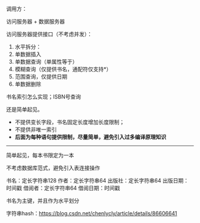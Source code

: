 调用方：

访问服务器 + 数据服务器

访问服务器提供接口（不考虑并发）：
1. 水平拆分：
2. 单数据插入
3. 单数据查询（单属性等于）
4. 模糊查询（仅提供书名，通配符仅支持*）
5. 范围查询，仅提供日期
6. 单数据删除

书名索引怎么实现；ISBN号查询

还是简单起见。
* 不提供变长字段，书名固定长度增加长度限制；
* 不提供非唯一索引
* **后面为每种语句提供限制，尽量简单，避免引入过多编译原理知识**

---

简单起见，每本书限定为一本

不考虑数据库范式，避免引入表连接操作

书名：定长字符串128
作者：定长字符串64
出版社：定长字符串64
出版日期：时间戳
借阅者：定长字符串64
借阅日期：时间戳

书名为主键，并且作为水平划分

字符串hash：https://blog.csdn.net/chenlycly/article/details/86606641

